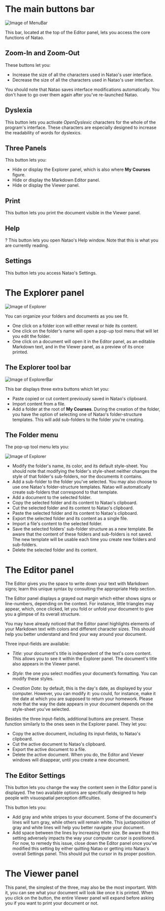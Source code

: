 # The main buttons bar

![Image of MenuBar](./src/images/menuBar.png)

This bar, located at the top of the Editor panel, lets you access the core functions of Natao.

## Zoom-In and Zoom-Out

These buttons let you:

 - <span class="typcn typcn-zoom-in-outline"></span> Increase the size of all the characters used in Natao's user interface.
 - <span class="typcn typcn-zoom-out-outline"></span> Decrease the size of all the characters used in Natao's user interface.

You should note that Natao saves interface modifications automatically. You don't have to go over them again after you've re-launched Natao.

## Dyslexia

<span class="typcn typcn-lightbulb"></span> This button lets you activate *OpenDyslexic* characters for the whole of the program's interface. These characters are especially designed to increase the readability of words for dyslexics.

## Three Panels

This button lets you:

- <span class="typcn typcn-th-menu-outline"></span> Hide or display the Explorer panel, which is also where **My Courses** figure.
- <span class="typcn typcn-edit"></span> Hide or display the Markdown Editor panel.
- <span class="typcn typcn-eye-outline"></span> Hide or display the Viewer panel.

## Print

<span class="typcn typcn-printer"></span> This button lets you print the document visible in the Viewer panel.

## Help

<span>?</span> This button lets you open Natao's Help window. Note that this is what you are currently reading.

## Settings

<span class="typcn typcn-cog-outline"></span> This button lets you access Natao's Settings.

# The Explorer panel

![Image of Explorer](./src/images/explorer.png)

You can organize your folders and documents as you see fit.
- One click on a folder icon will either reveal or hide its content.
- One click on the folder's name will open a pop-up tool menu that will let you edit the folder.
- One click on a document will open it in the Editor panel, as an editable Markdown text, and in the Viewer panel, as a preview of its once printed.

## The Explorer tool bar

![Image of ExplorerBar](./src/images/myLessons.png)

This bar displays three extra buttons which let you:
- <span class="typcn typcn-book"></span> Paste copied or cut content previously saved in Natao's clipboard.
- <span class="typcn typcn-download-outline"></span> Import content from a file.
- <span class="typcn typcn-plus-outline"></span> Add a folder at the root of **My Courses**. During the creation of the folder, you have the option of selecting one of Natao's folder-structure templates. This will add sub-folders to the folder you're creating.

## The Folder menu

The pop-up tool menu lets you:

 ![Image of Explorer](./src/images/folderOptions.png)

- <span class="typcn typcn-edit"></span> Modify the folder's name, its color, and its default style-sheet. You should note that modifying the folder's style-sheet neither changes the style of that folder's sub-folders, nor the documents it contains.
- <span class="typcn typcn-folder-add"></span> Add a sub-folder to the folder you've selected. You may also choose to use one Natao's folder-structure templates. Natao will automatically create sub-folders that correspond to that template.
- <span class="typcn typcn-document-add"></span> Add a document to the selected folder.
- <span class="typcn typcn-tabs-outline"></span> Copy the selected folder and its content to Natao's clipboard.
- <span class="typcn typcn-scissors-outline"></span> Cut the selected folder and its content to Natao's clipboard.
- <span class="typcn typcn-book"></span> Paste the selected folder and its content to Natao's clipboard.
- <span class="typcn typcn-export-outline"></span> Export the selected folder and its content as a single file.
- <span class="typcn typcn-download-outline"></span> Import a file's content to the selected folder.
- <span class="typcn typcn-flow-children"></span> Save the selected folders' sub-folder structure as a new template. Be aware that the content of these folders and sub-folders is not saved. The new template will be usable each time you create new folders and sub-folders.
- <span class="typcn typcn-trash"></span> Delete the selected folder and its content.

# The Editor panel

The Editor gives you the space to write down your text with Markdown signs; learn this unique syntax by consulting the appropriate Help section.

The Editor panel displays a grayed out margin which either shows signs or line-numbers, depending on the context. For instance, little triangles may appear, which, once clicked, let you fold or unfold your document to give you a glimpse of its overall structure.

You may have already noticed that the Editor panel highlights elements of your Markdown text with colors and different character sizes. This should help you better understand and find your way around your document.

Three input-fields are available:

- *Title*: your document's title is independent of the text's core content. This allows you to see it within the Explorer panel. The document's title also appears in the Viewer panel.

- *Style*: the one you select modifies your document’s formatting. You can modify these styles.

- *Creation Date*: by default, this is the day's date, as displayed by your computer. However, you can modify it: you could, for instance, make it the date at which you are supposed to return your homework. Please note that the way the date appears in your document depends on the style-sheet you've selected.

Besides the three input-fields, additional buttons are present. These function similarly to the ones seen in the Explorer panel. They let you:
- <span class="typcn typcn-tabs-outline"></span> Copy the active document, including its input-fields, to Natao's clipboard.
- <span class="typcn typcn-scissors-outline"></span> Cut the active document to Natao's clipboard.
- <span class="typcn typcn-export-outline"></span> Export the active document to a file.
- <span class="typcn typcn-trash"></span> Delete the active document. When you do, the Editor and Viewer windows will disappear, until you create a new document.

## The Editor Settings

This button <span class="typcn typcn-cog"></span> lets you change the way the content seen in the Editor panel is displayed. The two available options are specifically designed to help people with visuospatial perception difficulties.

This button lets you:

- Add gray and white stripes to your document. Some of the document's lines will turn gray, while others will remain white. This juxtaposition of gray and white lines will help you better navigate your document.
- Add space between the lines by increasing their size. Be aware that this setting adversely impacts the way your computer cursor is positioned. For now, to remedy this issue, close down the Editor panel once you've modified this setting by either quitting Natao or getting into Natao's overall Settings panel. This should put the cursor in its proper position.

# The Viewer panel

This panel, the simplest of the three, may also be the most important. With it, you can see what your document will look like once it is printed. When you click on the <span class="typcn typcn-printer"></span> button, the entire Viewer panel will expand before asking you if you want to print your document or not.
